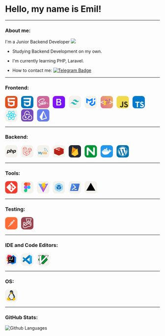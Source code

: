 # Hello, my name is Emil!

---

### About me:

I'm a Junior Backend Developer
<img src="https://media.giphy.com/media/WUlplcMpOCEmTGBtBW/giphy.gif" width="30px">

- Studying Backend Development on my own.

- I'm currently learning PHP, Laravel.

- How to contact me: [![Telegram Badge](https://img.shields.io/badge/-emilburganov-blue?style=flat&logo=Telegram&logoColor=white)](https://t.me/emil_burganov)

---

### Frontend:

<div>
  <img src="https://github.com/tandpfun/skill-icons/blob/main/icons/HTML.svg" title="html5" alt="html5" width="40" height="40"/> &nbsp
  <img src="https://github.com/tandpfun/skill-icons/blob/main/icons/CSS.svg" title="css" alt="css" width="40" height="40"/> &nbsp
  <img src="https://github.com/tandpfun/skill-icons/blob/main/icons/Sass.svg" title="sass" alt="sass" width="40" height="40"/> &nbsp
  <img src="https://github.com/tandpfun/skill-icons/blob/main/icons/Bootstrap.svg" title="bootstrap" alt="bootstrap" width="40" height="40"/> &nbsp
  <img src="https://github.com/tandpfun/skill-icons/blob/main/icons/TailwindCSS-Light.svg" title="tailwindcss" alt="tailwindcss" width="40" height="40"/> &nbsp
  <img src="https://github.com/tandpfun/skill-icons/blob/main/icons/MaterialUI-Light.svg" title="mui" alt="mui" width="40" height="40"/> &nbsp
  <img src="https://github.com/tandpfun/skill-icons/blob/main/icons/StyledComponents.svg" title="styled-components" alt="styled-components" width="40" height="40"/> &nbsp
  <img src="https://github.com/tandpfun/skill-icons/blob/main/icons/JavaScript.svg" title="javascript" alt="javascript" width="40" height="40"/> &nbsp
  <img src="https://github.com/tandpfun/skill-icons/blob/main/icons/TypeScript.svg" title="typescript" alt="typescript" width="40" height="40"/> &nbsp
  <img src="https://github.com/tandpfun/skill-icons/blob/main/icons/React-Light.svg" title="react" alt="react" width="40" height="40"/> &nbsp
  <img src="https://github.com/tandpfun/skill-icons/blob/main/icons/Redux.svg" title="redux" alt="redux" width="40" height="40"/> &nbsp
  <img src="https://github.com/tandpfun/skill-icons/blob/main/icons/Prisma.svg" title="prisma" alt="prisma" width="40" height="40"/> &nbsp
</div>

---

### Backend:

<div>
  <img src="https://github.com/tandpfun/skill-icons/blob/main/icons/PHP-Light.svg" title="php" alt="php" width="40" height="40"/> &nbsp
  <img src="https://github.com/tandpfun/skill-icons/blob/main/icons/Laravel-Light.svg" title="laravel" alt="laravel" width="40" height="40"/> &nbsp
  <img src="https://github.com/tandpfun/skill-icons/blob/main/icons/MySQL-Light.svg" title="mysql" alt="mysql" width="40" height="40"/> &nbsp
  <img src="https://github.com/tandpfun/skill-icons/blob/main/icons/Redis-Light.svg" title="redis" alt="redis" width="40" height="40"/> &nbsp
  <img src="https://github.com/tandpfun/skill-icons/blob/main/icons/Firebase-Dark.svg" title="firebase" alt="firebase" width="40" height="40"/> &nbsp
  <img src="https://github.com/tandpfun/skill-icons/blob/main/icons/Nginx.svg" title="nginx" alt="nginx" width="40" height="40"/> &nbsp  
  <img src="https://github.com/tandpfun/skill-icons/blob/main/icons/Docker.svg" title="docker" alt="docker" width="40" height="40"/> &nbsp
  <img src="https://github.com/tandpfun/skill-icons/blob/main/icons/Wordpress.svg" title="wordpress" alt="wordpress" width="40" height="40"/> &nbsp

</div>

---

### Tools:

<div>
  <img src="https://github.com/tandpfun/skill-icons/blob/main/icons/Git.svg" title="git" alt="git" width="40" height="40"/> &nbsp
  <img src="https://github.com/tandpfun/skill-icons/blob/main/icons/Figma-Light.svg" title="figma" alt="figma" width="40" height="40"/> &nbsp
  <img src="https://github.com/tandpfun/skill-icons/blob/main/icons/Vite-Light.svg" title="vite" alt="vite" width="40" height="40"/> &nbsp
  <img src="https://github.com/tandpfun/skill-icons/blob/main/icons/Webpack-Light.svg" title="webpack" alt="webpack" width="40" height="40"/> &nbsp
  <img src="https://github.com/tandpfun/skill-icons/blob/main/icons/Powershell-Light.svg" title="powershell" alt="powershell" width="40" height="40"/> &nbsp
  <img src="https://github.com/tandpfun/skill-icons/blob/main/icons/Vercel-Light.svg" title="vercel" alt="vercel" width="40" height="40"/> &nbsp
</div>

---

### Testing:

<div>
  <img src="https://github.com/tandpfun/skill-icons/blob/main/icons/Postman.svg" title="postman" alt="postman" width="40" height="40"/> &nbsp
  <img src="https://github.com/tandpfun/skill-icons/blob/main/icons/Jest.svg" title="jest" alt="jest" width="40" height="40"/> &nbsp
</div>

---

### IDE and Code Editors:

<div>
  <img src="https://github.com/tandpfun/skill-icons/blob/main/icons/Idea-Light.svg" title="idea" alt="idea" width="40" height="40"/> &nbsp
  <img src="https://github.com/tandpfun/skill-icons/blob/main/icons/VSCode-Light.svg" title="vscode" alt="vscode" width="40" height="40"/> &nbsp
  <img src="https://github.com/tandpfun/skill-icons/blob/main/icons/VIM-Light.svg" title="vim" alt="vim" width="40" height="40"/> &nbsp
</div>

---

### OS:

<div>
  <img src="https://github.com/tandpfun/skill-icons/blob/main/icons/Linux-Light.svg" title="linux" alt="linux" width="40" height="40"/> &nbsp
</div>

---

### GitHub Stats:
<div>
  <img height="200px" alt="Github Languages" src="https://github-readme-stats-sigma-five.vercel.app/api/top-langs/?username=emilburganov&layout=compact&theme=vision-friendly-dark" />
</div>
